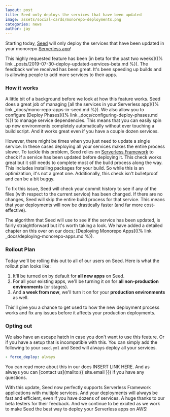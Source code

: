 ```yaml
---
layout: post
title: Seed only deploys the services that have been updated
image: assets/social-cards/monorepo-deployments.png
categories: news
author: jay
---
```


Starting today, [Seed](/) will only deploy the services that have been updated in your monorepo [Serverless app](https://serverless.com)!

This highly requested feature has been [in beta for the past two weeks]({% link _posts/2019-07-30-deploy-updated-services-beta.md %}). The feedback we've received has been great. It's been speeding up builds and is allowing people to add more services to their apps. 

### How it works

A little bit of a background before we look at how this feature works. Seed does a great job of managing [all the services in your Serverless app]({% link _docs/mono-repo-apps-in-seed.md %}). We also allow you to configure [Deploy Phases]({% link _docs/configuring-deploy-phases.md %}) to manage service dependencies. This means that you can easily spin up new environments completely automatically without ever touching a build script. And it works great even if you have a couple dozen services. 

However, there might be times when you just need to update a single service. In these cases deploying all your services makes the entire process slower. To tackle this problem, Seed relies on [Serverless Framework](https://serverless.com) to check if a service has been updated before deploying it. This check works great but it still needs to complete most of the build process along the way. This includes installing packages for your build. So while this is an optimization, it's not a great one. Additionally, this check isn't bulletproof and can be a bit buggy.

To fix this issue, Seed will check your commit history to see if any of the files (with respect to the current service) has been changed. If there are no changes, Seed will skip the entire build process for that service. This means that your deployments will now be drastically faster (and far more cost-effective).

The algorithm that Seed will use to see if the service has been updated, is fairly straightforward but it's worth taking a look. We have added a detailed chapter on this over on our docs; [Deploying Monorepo Apps]({% link _docs/deploying-monorepo-apps.md %}).

### Rollout Plan

Today we'll be rolling this out to all of our users on Seed. Here is what the rollout plan looks like:

1. It'll be turned on by default for **all new apps** on Seed.
2. For all your existing apps, we'll be turning it on for **all non-production environments** (or stages).
3. And **a week from now**, we'll turn it on for your **production environments** as well.

This'll give you a chance to get used to how the new deployment process works and fix any issues before it affects your production deployments.

### Opting out

We also have an escape hatch in case you don't want to use this feature. Or if you have a setup that is incompatible with this. You can simply add the following to your `seed.yml` and Seed will always deploy all your services.

``` yml
- force_deploy: always
```

You can read more about this in our docs INSERT LINK HERE. And as always you can [contact us](mailto:{{ site.email }}) if you have any questions.

With this update, Seed now perfectly supports Serverless Framework applications with multiple services. And your deployments will always be fast and efficient, even if you have dozens of services. A huge thanks to our beta testers for their feedback. And we continue to be excited as we work to make Seed the best way to deploy your Serverless apps on AWS!
